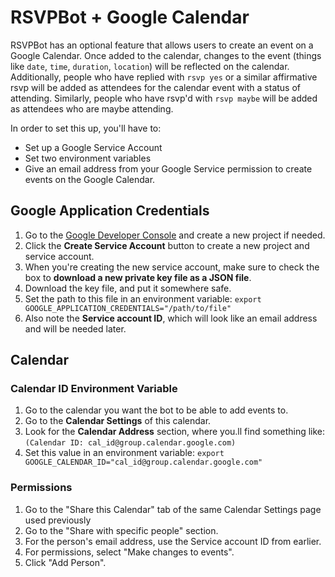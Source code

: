 # RSVPBot + Google Calendar
RSVPBot has an optional feature that allows users to create an event on a Google Calendar.
Once added to the calendar, changes to the event (things like `date`, `time`, `duration`,
`location`) will be reflected on the calendar. Additionally, people who have replied with
`rsvp yes` or a similar affirmative rsvp will be added as attendees for the calendar event
with a status of attending. Similarly, people who have rsvp'd with `rsvp maybe` will be added
as attendees who are maybe attending.

In order to set this up, you'll have to:

* Set up a Google Service Account
* Set two environment variables
* Give an email address from your Google Service permission to create events on the
Google Calendar.

## Google Application Credentials
1. Go to the [Google Developer Console](
https://console.developers.google.com/projectselector/permissions/serviceaccounts)
and create a new project if needed.
2. Click the **Create Service Account** button to create a new project and service account.
3. When you're creating the new service account, make sure to check the box to
**download a new private key file as a JSON file**.
4. Download the key file, and put it somewhere safe.
5. Set the path to this file in an environment variable:
`export GOOGLE_APPLICATION_CREDENTIALS="/path/to/file"`
6. Also note the **Service account ID**, which will look like an email address and will be
needed later.

## Calendar
### Calendar ID Environment Variable
1. Go to the calendar you want the bot to be able to add events to.
2. Go to the **Calendar Settings** of this calendar.
3. Look for the **Calendar Address** section, where you.ll find something like:
`(Calendar ID: cal_id@group.calendar.google.com)`
4. Set this value in an environment variable:
`export GOOGLE_CALENDAR_ID="cal_id@group.calendar.google.com"`

### Permissions
1. Go to the "Share this Calendar" tab of the same Calendar Settings page used previously
2. Go to the "Share with specific people" section.
3. For the person's email address, use the Service account ID from earlier.
4. For permissions, select "Make changes to events".
5. Click "Add Person".
